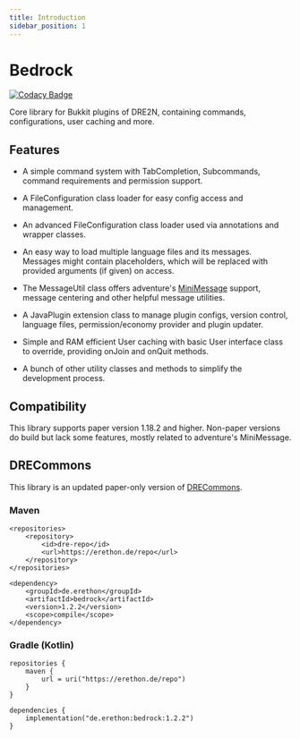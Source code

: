 ```yaml
---
title: Introduction
sidebar_position: 1
---
```


# Bedrock

[![Codacy Badge](https://api.codacy.com/project/badge/Grade/158b774a4d4b4a7a9368af58f96d5dd9)](https://app.codacy.com/gh/DRE2N/Bedrock?utm_source=github.com&utm_medium=referral&utm_content=DRE2N/Bedrock&utm_campaign=Badge_Grade_Settings)

Core library for Bukkit plugins of DRE2N, containing commands, configurations, user caching and more.

## Features

- A simple command system with TabCompletion, Subcommands, command requirements and permission support.

- A FileConfiguration class loader for easy config access and management.

- An advanced FileConfiguration class loader used via annotations and wrapper classes.

- An easy way to load multiple language files and its messages. Messages might contain placeholders,
  which will be replaced with provided arguments (if given) on access.

- The MessageUtil class offers adventure's [MiniMessage](https://github.com/KyoriPowered/adventure) support,
  message centering and other helpful message utilities.

- A JavaPlugin extension class to manage plugin configs, version control, language files, permission/economy
  provider and plugin updater.

- Simple and RAM efficient User caching with basic User interface class to override, providing onJoin and
  onQuit methods.

- A bunch of other utility classes and methods to simplify the development process.

## Compatibility

This library supports paper version 1.18.2 and higher. Non-paper versions do build but lack some features,
mostly related to adventure's MiniMessage.

## DRECommons

This library is an updated paper-only version of [DRECommons](https://github.com/DRE2N/DRECommons).

### Maven

```
<repositories>
    <repository>
        <id>dre-repo</id>
        <url>https://erethon.de/repo</url>
    </repository>
</repositories>

<dependency>
    <groupId>de.erethon</groupId>
    <artifactId>bedrock</artifactId>
    <version>1.2.2</version>
    <scope>compile</scope>
</dependency>
```

### Gradle (Kotlin)

```
repositories {
    maven {
        url = uri("https://erethon.de/repo")
    }
}

dependencies {
    implementation("de.erethon:bedrock:1.2.2")
}
```